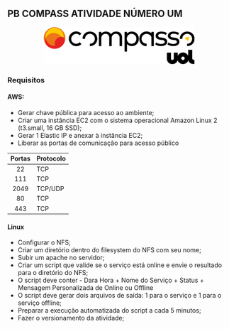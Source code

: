 ## PB COMPASS ATIVIDADE NÚMERO UM


<div align="center">
  <img src="/src/logo_uol_compass.png" width="340px">
</div>



### Requisitos

#### AWS:
- Gerar chave pública para acesso ao ambiente;
- Criar uma instância EC2 com o sistema operacional Amazon Linux 2 (t3.small, 16 GB SSD);
- Gerar 1 Elastic IP e anexar à instância EC2;
- Liberar as portas de comunicação para acesso público

| Portas | Protocolo |
|:------:|-----------|
| 22     | TCP       |
| 111    | TCP       |
| 2049   | TCP/UDP   |
| 80     | TCP       |
| 443    | TCP       |

#### Linux
- Configurar o NFS;
- Criar um diretório dentro do filesystem do NFS com seu nome;
- Subir um apache no servidor;
- Criar um script que valide se o serviço está online e envie o resultado para o diretório do NFS;
- O script deve conter - Dara Hora + Nome do Serviço + Status + Mensagem Personalizada de Online ou Offline
- O script deve gerar dois arquivos de saída: 1 para o serviço e 1 para o serviço offline;
- Preparar a execução automatizada do script a cada 5 minutos;
- Fazer o versionamento da atividade;